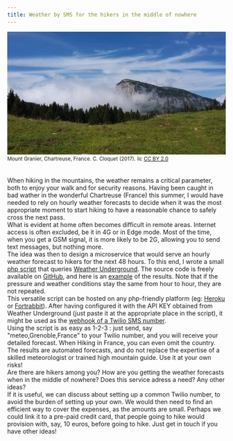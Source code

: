 ```yaml
---
title: Weather by SMS for the hikers in the middle of nowhere
---
```

<img src='../images/2017_chartreuse.jpg'>
<div style="font-size:smaller">Mount Granier, Chartreuse, France. C. Cloquet (2017). lic <a href='https://creativecommons.org/licenses/by/2.0/'>CC BY 2.0</a></div><br>
<br>
When hiking in the mountains, the weather remains a critical parameter, both to enjoy your walk and for security reasons. Having been caught in bad wather in the wonderful Chartreuse (France) this summer, I would have needed to rely on hourly weather forecasts to decide when it was the most appropriate moment to start hiking to have a reasonable chance to safely cross the next pass.<br>
What is evident at home often becomes difficult in remote areas. Internet access is often excluded, be it in 4G or in Edge mode. Most of the time, when you get a GSM signal, it is more likely to be 2G, allowing you to send text messages, but nothing more.
<br>
The idea was then to design a microservice that would serve an hourly weather forecast to hikers for the next 48 hours. To this end, I wrote a small <a href='https://github.com/ccloquet/mountain'>php script</a> that queries <a href="https://www.wunderground.com/">Weather Underground</a>. The source code is freely available on <a href='https://github.com/ccloquet/mountain'>GitHub</a>, and here is an <a href='https://mountain.my-poppy.eu/weather.php?Body=meteo,grenoble,france'>example</a> of the results. Note that if the pressure and weather conditions stay the same from hour to hour, they are not repeated.<br>
This versatile script can be hosted on any php-friendly platform (eg: <a href='https://www.heroku.com/'>Heroku</a> or <a href='https://www.fortrabbit.com'>Fortrabbit</a>).
After having configured it with the API KEY obtained from Weather Underground (just paste it at the appropriate place in the script), it might be used as the <a href='https://www.twilio.com/blog/2016/08/receive-sms-php-twilio.html'> webhook of a Twilio SMS number</a>.
<br>
Using the script is as easy as 1-2-3 : just send, say "meteo,Grenoble,France" to your Twilio number, and you will receive your detailed forecast. When Hiking in France, you can even omit the country.<br>
The results are automated forecasts, and do not replace the expertise of a skilled meteorologist or trained high mountain guide. Use it at your own risks!<br>
Are there are hikers among you? How are you getting the weather forecasts when in the middle of nowhere? Does this service adress a need? Any other ideas?<br>
If it is useful, we can discuss about setting up a common Twilio number, to avoid the burden of setting up your own. We would then need to find an efficient way to cover the expenses, as the amounts are small.
Perhaps we could link it to a pre-paid credit card, that people going to hike would provision with, say, 10 euros, before going to hike. Just get in touch if you have other ideas!

<iframe src="https://www.my-poppy.eu/cnt/cnt.php" width="1" height="1" frameBorder="0">

